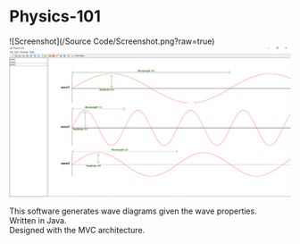 # Physics-101

![Screenshot](/Source Code/Screenshot.png?raw=true)
<img src="/Source Code/Screenshot.png?raw=true" />

This software generates wave diagrams given the wave properties.<br/>
Written in Java.<br/>
Designed with the MVC architecture.<br/>
